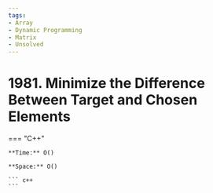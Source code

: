 ```yaml
---
tags:
- Array
- Dynamic Programming
- Matrix
- Unsolved
---
```



# 1981. Minimize the Difference Between Target and Chosen Elements

=== "C++"

    **Time:** O()

    **Space:** O()

    ``` c++
    ```